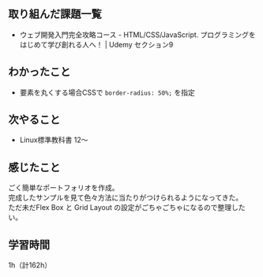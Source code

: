 ## 取り組んだ課題一覧
- ウェブ開発入門完全攻略コース - HTML/CSS/JavaScript. プログラミングをはじめて学び創れる人へ！ | Udemy セクション9

## わかったこと
- 要素を丸くする場合CSSで `border-radius: 50%;` を指定

## 次やること
- Linux標準教科書 12～

## 感じたこと
ごく簡単なポートフォリオを作成。  
完成したサンプルを見て色々方法に当たりがつけられるようになってきた。  
ただ未だFlex Box と Grid Layout の設定がごちゃごちゃになるので整理したい。

## 学習時間
1h（計162h）
